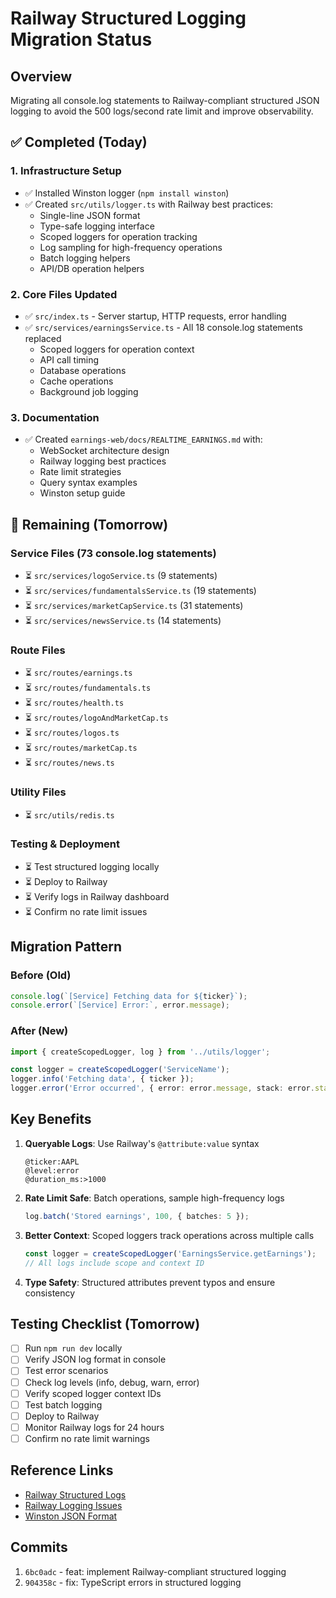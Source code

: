 # Railway Structured Logging Migration Status

## Overview
Migrating all console.log statements to Railway-compliant structured JSON logging to avoid the 500 logs/second rate limit and improve observability.

## ✅ Completed (Today)

### 1. Infrastructure Setup
- ✅ Installed Winston logger (`npm install winston`)
- ✅ Created `src/utils/logger.ts` with Railway best practices:
  - Single-line JSON format
  - Type-safe logging interface
  - Scoped loggers for operation tracking
  - Log sampling for high-frequency operations
  - Batch logging helpers
  - API/DB operation helpers

### 2. Core Files Updated
- ✅ `src/index.ts` - Server startup, HTTP requests, error handling
- ✅ `src/services/earningsService.ts` - All 18 console.log statements replaced
  - Scoped loggers for operation context
  - API call timing
  - Database operations
  - Cache operations
  - Background job logging

### 3. Documentation
- ✅ Created `earnings-web/docs/REALTIME_EARNINGS.md` with:
  - WebSocket architecture design
  - Railway logging best practices
  - Rate limit strategies
  - Query syntax examples
  - Winston setup guide

## 🔄 Remaining (Tomorrow)

### Service Files (73 console.log statements)
- ⏳ `src/services/logoService.ts` (9 statements)
- ⏳ `src/services/fundamentalsService.ts` (19 statements)
- ⏳ `src/services/marketCapService.ts` (31 statements)
- ⏳ `src/services/newsService.ts` (14 statements)

### Route Files
- ⏳ `src/routes/earnings.ts`
- ⏳ `src/routes/fundamentals.ts`
- ⏳ `src/routes/health.ts`
- ⏳ `src/routes/logoAndMarketCap.ts`
- ⏳ `src/routes/logos.ts`
- ⏳ `src/routes/marketCap.ts`
- ⏳ `src/routes/news.ts`

### Utility Files
- ⏳ `src/utils/redis.ts`

### Testing & Deployment
- ⏳ Test structured logging locally
- ⏳ Deploy to Railway
- ⏳ Verify logs in Railway dashboard
- ⏳ Confirm no rate limit issues

## Migration Pattern

### Before (Old)
```typescript
console.log(`[Service] Fetching data for ${ticker}`);
console.error(`[Service] Error:`, error.message);
```

### After (New)
```typescript
import { createScopedLogger, log } from '../utils/logger';

const logger = createScopedLogger('ServiceName');
logger.info('Fetching data', { ticker });
logger.error('Error occurred', { error: error.message, stack: error.stack });
```

## Key Benefits

1. **Queryable Logs**: Use Railway's `@attribute:value` syntax
   ```text
   @ticker:AAPL
   @level:error
   @duration_ms:>1000
   ```

2. **Rate Limit Safe**: Batch operations, sample high-frequency logs
   ```typescript
   log.batch('Stored earnings', 100, { batches: 5 });
   ```

3. **Better Context**: Scoped loggers track operations across multiple calls
   ```typescript
   const logger = createScopedLogger('EarningsService.getEarnings');
   // All logs include scope and context ID
   ```

4. **Type Safety**: Structured attributes prevent typos and ensure consistency

## Testing Checklist (Tomorrow)

- [ ] Run `npm run dev` locally
- [ ] Verify JSON log format in console
- [ ] Test error scenarios
- [ ] Check log levels (info, debug, warn, error)
- [ ] Verify scoped logger context IDs
- [ ] Test batch logging
- [ ] Deploy to Railway
- [ ] Monitor Railway logs for 24 hours
- [ ] Confirm no rate limit warnings

## Reference Links

- [Railway Structured Logs](https://docs.railway.com/guides/logs#structured-logs)
- [Railway Logging Issues](https://station.railway.com/feedback/railway-logging-is-barely-useable-with-e8c08ab2)
- [Winston JSON Format](https://github.com/winstonjs/winston#formats)

## Commits

1. `6bc0adc` - feat: implement Railway-compliant structured logging
2. `904358c` - fix: TypeScript errors in structured logging

